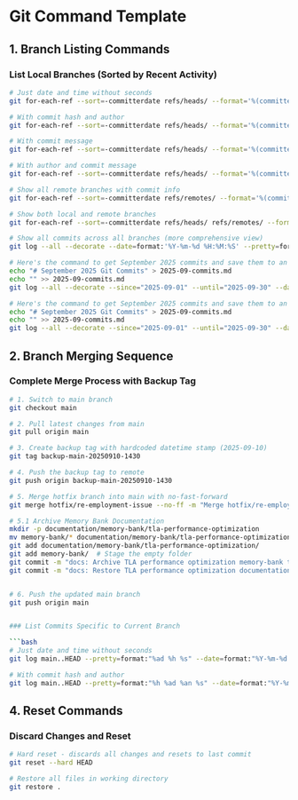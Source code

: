 # Git Command Template

## 1. Branch Listing Commands

### List Local Branches (Sorted by Recent Activity)

```bash
# Just date and time without seconds
git for-each-ref --sort=-committerdate refs/heads/ --format='%(committerdate:format:%Y-%m-%d %H:%M) %(refname:short)'

# With commit hash and author
git for-each-ref --sort=-committerdate refs/heads/ --format='%(committerdate:format:%Y-%m-%d %H:%M:%S) %(refname:short) %(objectname:short) %(authorname)'

# With commit message
git for-each-ref --sort=-committerdate refs/heads/ --format='%(committerdate:format:%Y-%m-%d %H:%M:%S) %(refname:short) %(contents:subject)'

# With author and commit message
git for-each-ref --sort=-committerdate refs/heads/ --format='%(committerdate:format:%Y-%m-%d %H:%M:%S) %(refname:short) %(authorname) %(contents:subject)'

# Show all remote branches with commit info
git for-each-ref --sort=-committerdate refs/remotes/ --format='%(committerdate:format:%Y-%m-%d %H:%M:%S) %(refname:short) %(objectname:short) %(authorname)'

# Show both local and remote branches
git for-each-ref --sort=-committerdate refs/heads/ refs/remotes/ --format='%(committerdate:format:%Y-%m-%d %H:%M:%S) %(refname:short) %(objectname:short) %(authorname)'

# Show all commits across all branches (more comprehensive view)
git log --all --decorate --date=format:'%Y-%m-%d %H:%M:%S' --pretty=format:'%C(green)%ad%C(reset) %C(blue)%an%C(reset) %C(cyan)%D%C(reset) %C(yellow)%h%C(reset) %C(magenta)[%S]%C(reset) %s'

# Here's the command to get September 2025 commits and save them to an MD file:
echo "# September 2025 Git Commits" > 2025-09-commits.md
echo "" >> 2025-09-commits.md
git log --all --decorate --since="2025-09-01" --until="2025-09-30" --date=format:'%Y-%m-%d %H:%M:%S' --pretty=format:'%C(green)%ad%C(reset) %C(blue)%an%C(reset) %C(cyan)%D%C(reset) %C(yellow)%h%C(reset) %C(magenta)[%S]%C(reset) %s' >> 2025-09-commits.md

# Here's the command to get September 2025 commits and save them to an MD file with Pipe | delimeter:
echo "# September 2025 Git Commits" > 2025-09-commits.md
echo "" >> 2025-09-commits.md
git log --all --decorate --since="2025-09-01" --until="2025-09-30" --date=format:'%Y-%m-%d %H:%M:%S' --pretty=format:'%C(green)%ad%C(reset)|%C(blue)%an%C(reset)|%C(cyan)%D%C(reset)|%C(yellow)%h%C(reset)|%C(magenta)[%S]%C(reset)|%s' >> 2025-09-commits.md
```

## 2. Branch Merging Sequence

### Complete Merge Process with Backup Tag

```bash
# 1. Switch to main branch
git checkout main

# 2. Pull latest changes from main
git pull origin main

# 3. Create backup tag with hardcoded datetime stamp (2025-09-10)
git tag backup-main-20250910-1430

# 4. Push the backup tag to remote
git push origin backup-main-20250910-1430

# 5. Merge hotfix branch into main with no-fast-forward
git merge hotfix/re-employment-issue --no-ff -m "Merge hotfix/re-employment-issue into main: Fix re-employment issue"

# 5.1 Archive Memory Bank Documentation
mkdir -p documentation/memory-bank/tla-performance-optimization
mv memory-bank/* documentation/memory-bank/tla-performance-optimization/
git add documentation/memory-bank/tla-performance-optimization/
git add memory-bank/  # Stage the empty folder
git commit -m "docs: Archive TLA performance optimization memory-bank to documentation folder"
git commit -m "docs: Restore TLA performance optimization documentation to memory-bank folder after main branch merge."


# 6. Push the updated main branch
git push origin main


### List Commits Specific to Current Branch

```bash
# Just date and time without seconds
git log main..HEAD --pretty=format:"%ad %h %s" --date=format:"%Y-%m-%d %H:%M"

# With commit hash and author
git log main..HEAD --pretty=format:"%h %ad %an %s" --date=format:"%Y-%m-%d %H:%M"
```

## 4. Reset Commands

### Discard Changes and Reset

```bash
# Hard reset - discards all changes and resets to last commit
git reset --hard HEAD

# Restore all files in working directory
git restore .
```